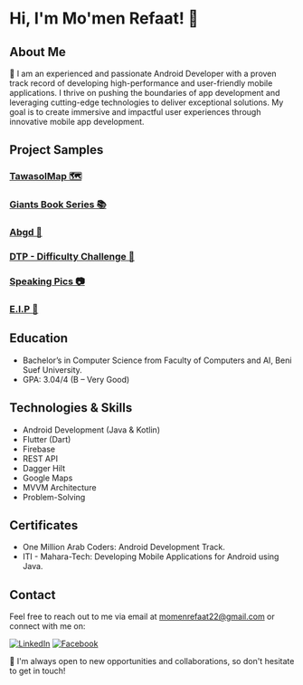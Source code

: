 # Hi, I'm Mo'men Refaat! 👋

## About Me
🚀 I am an experienced and passionate Android Developer with a proven track record of developing high-performance and user-friendly mobile applications. I thrive on pushing the boundaries of app development and leveraging cutting-edge technologies to deliver exceptional solutions. My goal is to create immersive and impactful user experiences through innovative mobile app development.

## Project Samples

### [TawasolMap 🗺️](https://play.google.com/store/apps/details?id=com.tawasolmap.gps)

### [Giants Book Series 📚](https://play.google.com/store/apps/details?id=com.momen.giants)

### [Abgd 🏢](https://play.google.com/store/apps/details?id=com.momen.abgd)

### [DTP - Difficulty Challenge 📖](https://play.google.com/store/apps/details?id=com.momen.dyslexia)

### [Speaking Pics 📷](https://play.google.com/store/apps/details?id=com.momen.speakingpics)

### [E.I.P 🧠](https://play.google.com/store/apps/details?id=com.momen.cpearlydetection)

## Education

- Bachelor’s in Computer Science from Faculty of Computers and AI, Beni Suef University.
- GPA: 3.04/4 (B – Very Good)

## Technologies & Skills

- Android Development (Java & Kotlin)
- Flutter (Dart)
- Firebase
- REST API
- Dagger Hilt
- Google Maps
- MVVM Architecture
- Problem-Solving


## Certificates

- One Million Arab Coders: Android Development Track.
- ITI - Mahara-Tech: Developing Mobile Applications for Android using Java.


## Contact

Feel free to reach out to me via email at momenrefaat22@gmail.com or connect with me on:

[![LinkedIn](https://img.shields.io/badge/LinkedIn-0077B5?style=for-the-badge&logo=linkedin&logoColor=white)](https://www.linkedin.com/in/momenrefaat)
[![Facebook](https://img.shields.io/badge/Facebook-1877F2?style=for-the-badge&logo=facebook&logoColor=white)](https://www.facebook.com/momenrollins)


🤝 I'm always open to new opportunities and collaborations, so don't hesitate to get in touch!
